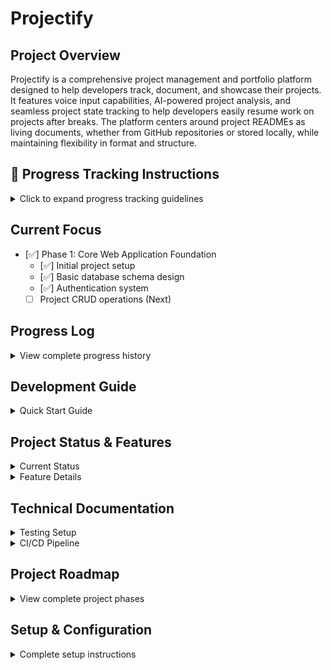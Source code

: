 # Projectify

## Project Overview
Projectify is a comprehensive project management and portfolio platform designed to help developers track, document, and showcase their projects. It features voice input capabilities, AI-powered project analysis, and seamless project state tracking to help developers easily resume work on projects after breaks. The platform centers around project READMEs as living documents, whether from GitHub repositories or stored locally, while maintaining flexibility in format and structure.

## 🚨 Progress Tracking Instructions
<details>
<summary>Click to expand progress tracking guidelines</summary>

**IMPORTANT**: This README serves as a living document of project progress. To maintain its effectiveness:
1. Update this document with EVERY meaningful change or work session
2. Add entries in the Progress Log section below with:
   - Date
   - Phase/Component worked on
   - Brief description of changes
   - Any notable challenges or decisions
3. Mark completed items in the project phases with ✅
4. Update the "Current Focus" section
5. Add any new requirements or ideas to the "Future Considerations" section

### README Template Structure
Each project README should maintain this structure to ensure Cursor compatibility and consistent project management:

```markdown
# Project Name

## 🚨 Project Management Instructions
<details>
<summary>Click to expand project management guidelines</summary>

**IMPORTANT**: This README is a living document managed by Projectify and Cursor.
To maintain compatibility and effectiveness:
1. Do not modify the structure of special sections (marked with 🚨)
2. Keep all Cursor-specific metadata intact
3. Update the Progress Log with every significant change
4. Use the provided section templates for new content
5. Maintain the established heading hierarchy
</details>

## Current Focus
- [ ] Current phase/milestone
- [ ] Active tasks/features
- [ ] Immediate next steps

## Progress Log
<details>
<summary>View complete progress history</summary>

### YYYY-MM-DD (Latest)
- Phase: [Current Phase]
- Work completed:
  - [List of completed items]
- Next steps:
  - [List of next steps]
- Notes/Challenges:
  - [Any notable points]
</details>

[... Rest of project-specific content ...]
```

This structure ensures:
- Cursor can properly parse and manage the document
- Project history is consistently tracked
- Progress is visible and well-documented
- Templates can be automatically generated
- GitHub integration remains smooth
</details>

## Current Focus
- [✅] Phase 1: Core Web Application Foundation
  - [✅] Initial project setup
  - [✅] Basic database schema design
  - [✅] Authentication system
  - [ ] Project CRUD operations (Next)

## Progress Log
<details>
<summary>View complete progress history</summary>

### 2025-01-29 (Latest)
- Phase: Phase 1 - Core Web Application Foundation
- Work completed:
  - Enhanced README management system:
    - Added structured README template with project management guidelines
    - Implemented version history with commit messages
    - Added special markers (🚨) for Cursor-critical sections
    - Created detailed progress tracking format
    - Fixed version restore functionality
  - Improved error handling in README API endpoints
  - Standardized API response formats
  - Fixed build issues related to README versioning
- Next steps:
  - Implement project section management
  - Add resource upload capabilities
  - Enhance version comparison features
- Notes/Challenges:
  - Successfully implemented database transactions for version restoration
  - Added activity tracking for version-related actions
  - Improved error handling and response consistency
  - Fixed TypeScript issues with README version model

### 2025-01-28 (Evening)
- Phase: Phase 1 - Core Web Application Foundation
- Work completed:
  - Implemented Project creation form with theme-aware styling
  - Added form validation and error handling
  - Improved UI/UX with consistent theme colors
  - Fixed client-side navigation and auth checks
  - Enhanced form fields with proper contrast and accessibility
- Next steps:
  - Implement project editing
  - Add project deletion confirmation
  - Enhance error messaging
- Notes/Challenges:
  - Resolved theme inconsistency in form fields
  - Improved form field contrast for better readability
  - Successfully integrated client-side form validation

### 2025-01-28 (Morning)
- Phase: Phase 1 - Core Web Application Foundation
- Work completed:
  - Set up complete development environment with Docker
  - Implemented Next.js 14 with TypeScript and Tailwind
  - Created Prisma schema with all models
  - Set up authentication with NextAuth.js (GitHub & Google)
  - Added PostgreSQL database with Prisma
- Next steps:
  - Implement project CRUD operations
  - Create project dashboard
  - Add project detail views
- Notes/Challenges:
  - Authentication system is ready for testing with GitHub and Google
  - Database schema includes all core models: User, Project, Section, Resource, Tag, Activity
  - Docker environment is fully configured for development
</details>

## Development Guide
<details>
<summary>Quick Start Guide</summary>

### Dependencies
The project uses several key packages:

#### Core Dependencies
```json
{
  "@auth/prisma-adapter": "^2.7.4",
  "@octokit/rest": "^21.1.0",
  "@octokit/types": "^13.7.0",
  "@prisma/client": "^5.10.2",
  "@tailwindcss/forms": "^0.5.7",
  "@tailwindcss/typography": "^0.5.10",
  "next": "14.1.3",
  "next-auth": "^4.24.7",
  "react": "^18.2.0",
  "react-dom": "^18.2.0",
  "react-markdown": "^9.0.3"
}
```

#### Development Dependencies
```json
{
  "@testing-library/jest-dom": "^6.4.2",
  "@testing-library/react": "^14.2.1",
  "@types/jest": "^29.5.12",
  "@types/node": "^20.11.25",
  "@types/react": "^18.2.64",
  "@types/react-dom": "^18.2.21",
  "autoprefixer": "^10.4.18",
  "eslint": "^8.57.0",
  "eslint-config-next": "14.1.3",
  "jest": "^29.7.0",
  "jest-environment-jsdom": "^29.7.0",
  "postcss": "^8.4.35",
  "prisma": "^5.10.2",
  "tailwindcss": "^3.4.1",
  "typescript": "^5.4.2"
}
```

#### Key Features Enabled by Dependencies
- **@octokit/rest & @octokit/types**: GitHub API integration for repository linking and README synchronization
- **@auth/prisma-adapter & next-auth**: Authentication system with GitHub and Google sign-in
- **@prisma/client & prisma**: Database ORM for PostgreSQL
- **@tailwindcss packages**: Styling and form handling
- **react-markdown**: README rendering and editing
- **Testing packages**: Complete testing setup with Jest and React Testing Library

### Quick Start (After Initial Setup)
If you've already set up the project and are returning to development:

1. Start the containers:
   ```bash
   docker compose up
   ```

2. Verify services are running:
   ```bash
   docker compose ps
   ```

3. Access the application:
   - Frontend: http://localhost:3000
   - Try signing in with GitHub or Google

4. If you need to rebuild (after dependency changes or code updates):
   ```bash
   docker compose down
   docker compose up --build
   ```

### ⚠️ Important Development Workflow
**ALWAYS USE DOCKER FOR DEVELOPMENT**
1. The application is containerized and should ALWAYS be run using Docker Compose
2. Do NOT run `npm run dev` locally, as this may conflict with the Docker container
3. After making code changes:
   ```bash
   # Stop all containers
   docker compose down

   # Rebuild and start containers with new changes
   docker compose up --build
   ```
4. Common issues and solutions:
   - If you see "Port 3000 is in use": Make sure to stop any local development servers
   - If changes aren't appearing: Ensure you've rebuilt the containers with `docker compose up --build`
   - If database issues occur: Check if the database container is running with `docker compose ps`
</details>

## Project Status & Features
<details>
<summary>Current Status</summary>

### Project Status
- ✅ Development environment
- ✅ Database schema
- ✅ Authentication system
- ✅ Theme system with multiple themes
- ✅ CI/CD Pipeline
- ✅ Project creation form
- ✅ Project editing and deletion
- ✅ Layout system with TopBar and Sidebar
- ✅ User profile and preferences
- 🚧 Project section management (In Progress)
- 🚧 Resource management (In Progress)
</details>

<details>
<summary>Feature Details</summary>

### Features
1. **Authentication**
   - Google and GitHub sign-in
   - Secure session management
   - Protected routes

2. **Theme System**
   - Multiple built-in themes:
     - Tokyo Night (Cool blue/purple theme)
     - Cyberpunk (Vibrant pink/cyan theme)
     - Emerald Sea (Modern green/cyan theme)
   - Theme persistence across sessions
   - Easy theme switching via dropdown
   - Consistent styling across all pages
   - Gradient text and hover effects

3. **Project Management**
   - Create and edit projects with:
     - Title and subtitle
     - Detailed description
     - Dynamic tag management
     - Real-time form validation
     - Theme-aware styling
     - Responsive design
   - Project navigation:
     - Sidebar with recent projects list
     - Quick project switching
     - Back navigation
   - Activity tracking
   - Resource management
   - Section organization

4. **Layout System**
   - Persistent top navigation bar with:
     - Project logo and branding
     - Main navigation links
     - User profile access
     - Theme switching
   - Project sidebar featuring:
     - List of recent projects
     - Current project highlighted
     - Quick project switching
     - Responsive design
   - Proper spacing and positioning:
     - Fixed header
     - Scrollable content areas
     - Consistent padding and margins
     - Theme-aware borders and shadows

5. **User Profile**
   - Dedicated profile page with:
     - User information display
     - Avatar from auth provider
     - Centralized theme preference management
     - Account settings
   - Quick access from top bar
   - Protected routes with auth checks
   - Smooth navigation
   - Theme-aware styling

6. **Theme System**
   - Multiple built-in themes:
     - Tokyo Night (Cool blue/purple theme)
     - Cyberpunk (Vibrant pink/cyan theme)
     - Emerald Sea (Modern green/cyan theme)
   - Theme management:
     - Centralized in profile settings only
     - Real-time preview
     - Persistent across sessions
   - Consistent styling:
     - Component-level theming
     - Proper contrast ratios
     - Hover and active states
     - Status indicators

7. **Version Control System**
   - Project version tracking:
     - Create snapshots with descriptions
     - View version history
     - Restore previous versions
   - Activity tracking:
     - Version creation events
     - Version restoration events
   - Complete state preservation:
     - Project metadata
     - Sections and resources
     - Tags and status
   - User-friendly interface:
     - Version timeline view
     - Restore confirmation
     - Version descriptions

8. **Project section management**
   - Add functionality to manage project sections
   - Implement section creation, editing, and deletion
   - Ensure sections are linked to projects

9. **Resource management**
   - Add functionality to manage project resources
   - Implement resource upload, editing, and deletion
   - Ensure resources are linked to projects and sections

10. **README-Centric Project Management**
    - Core project documentation:
      - Dedicated README display and editing section
      - Support for both GitHub-synced and local READMEs
      - Format-agnostic approach for flexibility
      - Cursor-compatible structure
    - Standardized Template:
      - Required sections for Cursor compatibility
      - Project management metadata
      - Progress tracking structure
      - Special section markers
    - Integration features:
      - Two-way GitHub README sync
      - Repository creation with README template
      - Project import with README parsing
    - Auxiliary information:
      - Project tags and categorization
      - Subtitle and quick description
      - Status and progress tracking
      - Resource linking
    - Development workflow:
      - Cursor-compatible README editing
      - Local development support
      - GitHub integration optional but supported
      - Version control for README changes
</details>

## Technical Documentation
<details>
<summary>Testing Setup</summary>

### Test Dependencies
```json
{
  "@testing-library/jest-dom": "^6.4.2",
  "@testing-library/react": "^14.2.1",
  "@types/jest": "^29.5.12",
  "jest": "^29.7.0",
  "jest-environment-jsdom": "^29.7.0"
}
```

### Configuration Files
- `jest.config.mjs`: Configures Jest with Next.js
- `tsconfig.test.json`: TypeScript configuration for test files
- `jest.setup.js`: Sets up testing environment

### Running Tests
```bash
# Run tests once
npm test

# Run tests in watch mode
npm run test:watch
```

### Writing Tests
Tests are co-located with their components using the `.test.tsx` extension. Example:
```typescript
import '@testing-library/jest-dom'
import { render, screen } from '@testing-library/react'
import { YourComponent } from './YourComponent'

describe('YourComponent', () => {
  it('renders expected content', () => {
    render(<YourComponent />)
    expect(screen.getByText('Expected Text')).toBeInTheDocument()
  })
})
```
</details>

<details>
<summary>CI/CD Pipeline</summary>

### Continuous Integration (CI)
On every push and pull request to `main`:
1. Installs dependencies
2. Runs TypeScript type checking
3. Runs ESLint
4. Executes Jest tests
5. Builds the application

### Continuous Deployment (CD)
On version tags (e.g., `v1.0.0`):
1. Runs all CI checks
2. Builds Docker container
3. Deploys to production (if all checks pass)

### Release Process
1. Create a new version tag:
```bash
git tag -a v1.0.0 -m "Release version 1.0.0"
git push origin v1.0.0
```

2. The CD pipeline will automatically:
   - Build and test the application
   - Deploy to production if all checks pass

Version format: `vMAJOR.MINOR.PATCH`
- MAJOR: Breaking changes
- MINOR: New features
- PATCH: Bug fixes
</details>

## Project Roadmap
<details>
<summary>View complete project phases</summary>

### Phase 1: Core Web Application Foundation
1. Basic Setup
   - [✅] React/Next.js frontend
   - [✅] Database setup (PostgreSQL)
   - [✅] User authentication system
   - [✅] Basic project CRUD operations

2. Project Data Structure Implementation
   - [✅] Project model with core fields
   - [✅] Project versioning system
   - [ ] README-centric project management:
     - Large, dedicated README section in project view
     - Support for both GitHub-synced and local READMEs
     - Format-agnostic README display and editing
     - Cursor-compatible README structure
     - Auxiliary project metadata (tags, subtitle, etc.)

3. Project-GitHub Integration
   - [ ] GitHub repository linking
   - [ ] Two-way README synchronization
   - [ ] Repository creation from Projectify
   - [ ] Project import from existing repositories
   - [ ] Maintain Cursor compatibility for READMEs

### Phase 2: Input Methods & Content Management
1. Text Input System
   - [ ] Rich text editor integration
   - [ ] Markdown support
   - [ ] Link management system
   - [ ] File upload system
   - [ ] Image handling and storage

2. Voice Input System
   - [ ] Browser-based voice recording
   - [ ] Speech-to-text integration
   - [ ] Voice note storage
   - [ ] Transcription processing
   - [ ] Voice command system

### Phase 3: AI Integration
1. Project Analysis Features
   - [ ] OpenAI/LLM API integration
   - [ ] Automatic summary generation
   - [ ] Project status analysis
   - [ ] "How to resume" recommendations
   - [ ] Progress tracking analysis

2. Content Enhancement
   - [ ] AI-generated titles and subtitles
   - [ ] Project phase suggestions
   - [ ] Next steps recommendations
   - [ ] Tag suggestions
   - [ ] SEO optimization suggestions

### Phase 4: Portfolio Generation
1. Public Portfolio Features
   - [ ] Public project page templates
   - [ ] Custom domain support
   - [ ] SEO optimization
   - [ ] Portfolio analytics
   - [ ] Project showcase features

2. Content Publishing System
   - [ ] Draft/Published state management
   - [ ] Public/Private toggle
   - [ ] Version control for public content
   - [ ] Custom styling options
   - [ ] Social sharing integration

### Phase 5: Browser Integration
1. Tab Management
   - [ ] Browser extension development
   - [ ] Tab state saving
   - [ ] Tab organization by project
   - [ ] Quick save functionality
   - [ ] Tab restoration system

### Phase 6: External Device Integration
1. Mobile App Development
   - [ ] React Native or Flutter app
   - [ ] Voice recording capability
   - [ ] Photo/video capture
   - [ ] Quick note taking
   - [ ] Project sync

2. Arduino Device Integration
   - [ ] Hardware design & prototyping
   - [ ] Firmware development
   - [ ] BLE communication protocol
   - [ ] Voice recording capability
   - [ ] Data sync protocol
   - [ ] Battery management

### Phase 7: Advanced Features
1. Analytics & Insights
   - [ ] Project time tracking
   - [ ] Progress visualization
   - [ ] Activity patterns
   - [ ] Productivity analytics
   - [ ] Resource usage tracking

2. Collaboration Features (Optional)
   - [ ] Shared projects
   - [ ] Comment system
   - [ ] Version control
   - [ ] Role management
   - [ ] Activity feed

### Phase 8: GitHub Integration & Project Templates
1. Repository Management
   - [ ] GitHub OAuth integration for repository access
   - [ ] Repository creation from Projectify
   - [ ] README.md template system
   - [ ] Two-way sync for project updates
   - [ ] Branch and commit management

2. Template System
   - [ ] Canonical README structure definition
   - [ ] Project phase templates
   - [ ] Progress tracking templates
   - [ ] Development workflow templates
   - [ ] Cursor-compatible documentation format

3. Automation Features
   - [ ] Automated repository setup
   - [ ] README generation with project structure
   - [ ] Development environment configuration
   - [ ] CI/CD template generation
   - [ ] Project board integration

4. Integration Features
   - [ ] GitHub issue tracking
   - [ ] Pull request management
   - [ ] Commit history visualization
   - [ ] Branch strategy templates
   - [ ] GitHub Actions integration
</details>

## Setup & Configuration
<details>
<summary>Complete setup instructions</summary>

### Prerequisites
- Docker and Docker Compose installed on your machine
- Git for version control
- Node.js and npm (for local development)
- A code editor (VS Code, Cursor, etc.)

### Initial Project Setup
1. Create and navigate to project directory
   ```bash
   mkdir projectify
   cd projectify
   ```

2. Initialize Git repository
   ```bash
   git init
   ```

3. Create the following configuration files:

   a. Create `package.json`:
   ```json
   {
     "name": "projectify",
     "version": "0.1.0",
     "private": true,
     "scripts": {
       "dev": "next dev",
       "build": "next build",
       "start": "next start",
       "lint": "next lint",
       "type-check": "tsc --noEmit"
     },
     "dependencies": {
       "next": "14.1.3",
       "react": "^18.2.0",
       "react-dom": "^18.2.0",
       "@prisma/client": "^5.10.2",
       "next-auth": "^4.24.7",
       "@tailwindcss/forms": "^0.5.7",
       "@tailwindcss/typography": "^0.5.10"
     },
     "devDependencies": {
       "@types/node": "^20.11.25",
       "@types/react": "^18.2.64",
       "@types/react-dom": "^18.2.21",
       "autoprefixer": "^10.4.18",
       "eslint": "^8.57.0",
       "eslint-config-next": "14.1.3",
       "postcss": "^8.4.35",
       "prisma": "^5.10.2",
       "tailwindcss": "^3.4.1",
       "typescript": "^5.4.2"
     }
   }
   ```

   b. Create `Dockerfile`:
   ```dockerfile
   FROM node:20-alpine

   WORKDIR /app

   # Install dependencies for development
   RUN apk add --no-cache \
       python3 \
       make \
       g++ \
       git

   # Install dependencies only when needed
   COPY package*.json ./
   RUN npm install
   RUN npm install -D @types/node @types/react @types/react-dom

   # Copy the rest of the application
   COPY . .

   # Expose the port the app runs on
   EXPOSE 3000

   # Start the application
   CMD ["npm", "run", "dev"]
   ```

   c. Create `docker-compose.yml`:
   ```yaml
   version: '3.8'

   services:
     web:
       build: .
       ports:
         - "3000:3000"
       volumes:
         - .:/app
         - /app/node_modules
       environment:
         - NODE_ENV=development
       command: npm run dev
       depends_on:
         - db

     db:
       image: postgres:16-alpine
       ports:
         - "5432:5432"
       environment:
         POSTGRES_USER: projectify
         POSTGRES_PASSWORD: projectify_dev
         POSTGRES_DB: projectify_dev
       volumes:
         - postgres_data:/var/lib/postgresql/data

   volumes:
     postgres_data:
   ```

   d. Create `.env`:
   ```env
   DATABASE_URL="postgresql://projectify:projectify_dev@db:5432/projectify_dev"
   NEXTAUTH_SECRET="development-secret-key-change-in-production"
   NEXTAUTH_URL="http://localhost:3000"
   ```

4. Create Next.js app structure:
   ```bash
   mkdir -p src/app
   ```

5. Create the following files:

   a. `src/app/layout.tsx`:
   ```tsx
   import type { Metadata } from 'next';
   import { Inter } from 'next/font/google';
   import './globals.css';

   const inter = Inter({ subsets: ['latin'] });

   export const metadata: Metadata = {
     title: 'Projectify',
     description: 'Project Management and Portfolio Platform',
   };

   export default function RootLayout({
     children,
   }: {
     children: React.ReactNode;
   }) {
     return (
       <html lang="en">
         <body className={inter.className}>{children}</body>
       </html>
     );
   }
   ```

   b. `src/app/page.tsx`:
   ```tsx
   import React from 'react';

   export default function Home() {
     return (
       <main className="flex min-h-screen flex-col items-center justify-between p-24">
         <div className="z-10 max-w-5xl w-full items-center justify-between font-mono text-sm">
           <h1 className="text-4xl font-bold mb-8">Welcome to Projectify</h1>
           <p className="text-xl mb-4">
             Your personal project management and portfolio platform
           </p>
         </div>
       </main>
     );
   }
   ```

   c. `src/app/globals.css`:
   ```